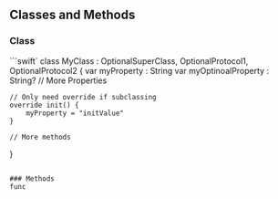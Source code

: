 ## Classes and Methods

### Class
```swift`
class MyClass : OptionalSuperClass, OptionalProtocol1, OptionalProtocol2 {
    var myProperty         : String
    var myOptinoalProperty : String?
    // More Properties
    
    // Only need override if subclassing
    override init() {
        myProperty = "initValue"
    }
    
    // More methods
}
```

### Methods
func